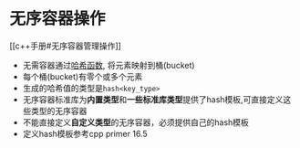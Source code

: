 # 无序容器操作

[[c++手册#无序容器管理操作]]

- 无需容器通过[哈希函数](哈希表.md), 将元素映射到桶(bucket)
- 每个桶(bucket)有零个或多个元素
- 生成的哈希值的类型是`hash<key_type>`
- 无序容器标准库为**内置类型**和**一些标准库类型**提供了hash模板,可直接定义这些类型的无序容器
- 不能直接定义**自定义类型**的无序容器，必须提供自己的hash模板
- 定义hash模板参考cpp primer 16.5
